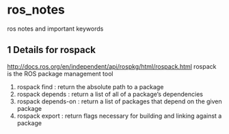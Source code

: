 # ros_notes
ros notes and important keywords


## 1 Details for rospack ##
http://docs.ros.org/en/independent/api/rospkg/html/rospack.html
rospack is the ROS package management tool
1) rospack find : return the absolute path to a package
2) rospack depends : return a list of all of a package’s dependencies
3) rospack depends-on : return a list of packages that depend on the given package
4) rospack export : return flags necessary for building and linking against a package
